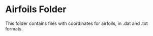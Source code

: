 # Airfoils Folder
This folder contains files with coordinates for airfoils, in .dat and .txt formats.
